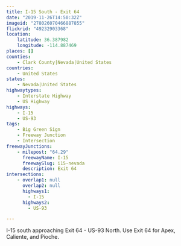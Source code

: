 ```yaml
---
title: I-15 South - Exit 64
date: "2019-11-26T14:50:32Z"
imageid: "278026070466887855"
flickrid: "49232903368"
location:
    latitude: 36.387982
    longitude: -114.887469
places: []
counties:
    - Clark County|Nevada|United States
countries:
    - United States
states:
    - Nevada|United States
highwaytypes:
    - Interstate Highway
    - US Highway
highways:
    - I-15
    - US-93
tags:
    - Big Green Sign
    - Freeway Junction
    - Intersection
freewayJunctions:
    - milepost: "64.29"
      freewayName: I-15
      freewaySlug: i15-nevada
      description: Exit 64
intersections:
    - overlap1: null
      overlap2: null
      highways1:
        - I-15
      highways2:
        - US-93

---
```

I-15 south approaching Exit 64 - US-93 North.  Use Exit 64 for Apex, Caliente, and Pioche.